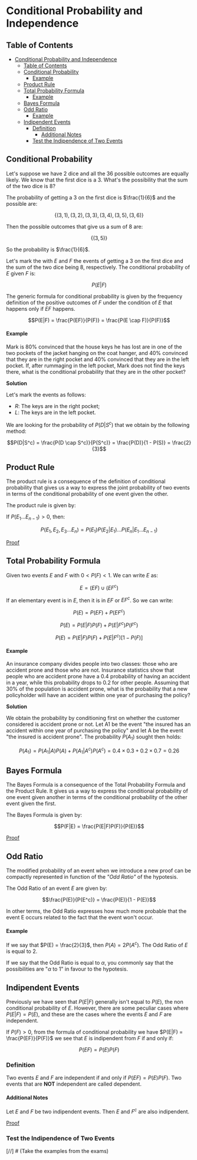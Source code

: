 # Conditional Probability and Independence

## Table of Contents

- [Conditional Probability and Independence](#conditional-probability-and-independence)
  - [Table of Contents](#table-of-contents)
  - [Conditional Probability](#conditional-probability)
      - [Example](#example)
  - [Product Rule](#product-rule)
  - [Total Probability Formula](#total-probability-formula)
      - [Example](#example-1)
  - [Bayes Formula](#bayes-formula)
  - [Odd Ratio](#odd-ratio)
      - [Example](#example-2)
  - [Indipendent Events](#indipendent-events)
    - [Definition](#definition)
      - [Additional Notes](#additional-notes)
    - [Test the Indipendence of Two Events](#test-the-indipendence-of-two-events)

## Conditional Probability

Let's suppose we have 2 dice and all the 36 possible outcomes are equally likely. We know that the first dice is a 3. What's the possibility that the sum of the two dice is 8?

The probability of getting a 3 on the first dice is $\frac{1}{6}$ and the possible are:

$$\lbrace(3,1),(3,2),(3,3),(3,4),(3,5),(3,6)\rbrace$$

Then the possible outcomes that give us a sum of 8 are:

$$\lbrace(3,5)\rbrace$$

So the probability is $\frac{1}{6}$.

Let's mark the with $E$ and $F$ the events of getting a 3 on the first dice and the sum of the two dice being 8, respectively. The conditional probability of $E$ given $F$ is:

$$P(E|F)$$

The generic formula for conditional probability is given by the frequency definition of the positive outcomes of $F$ under the condition of $E$ that happens only if $EF$ happens.

$$P(E|F) = \frac{P(EF)}{P(F)} = \frac{P(E \cap F)}{P(F)}$$

#### Example

Mark is 80% convinced that the house keys he has lost are in one of the two pockets of the jacket hanging on the coat hanger, and 40% convinced that they are in the right pocket and 40% convinced that they are in the left pocket. If, after rummaging in the left pocket, Mark does not find the keys there, what is the conditional probability that they are in the other pocket?

**Solution**

Let's mark the events as follows:

- $R$: The keys are in the right pocket;
- $L$: The keys are in the left pocket.

We are looking for the probability of $P(D|S^c)$ that we obtain by the following method:

$$P(D|S^c) = \frac{P(D \cap S^c)}{P(S^c)} = \frac{P(D)}{1 - P(S)} = \frac{2}{3}$$

## Product Rule

The product rule is a consequence of the definition of conditional probability that gives us a way to express the joint probability of two events in terms of the conditional probability of one event given the other.

The product rule is given by:

If $P(E_1 ... E_{n-1}) > 0$, then:

$$P(E_1,E_2,E_3 ... E_n) = P(E_1)P(E_2|E_1) ... P(E_n|E_1 ... E_{n-1})$$

[Proof](proof)

## Total Probability Formula

Given two events $E$ and $F$ with $0 < P(F) < 1$. We can write $E$ as:

$$E = (EF) \cup (EF^c)$$

If an elementary event is in $E$, then it is in $EF$ or $EF^c$. So we can write:

$$P(E) = P(EF) + P(EF^c)$$

$$P(E) = P(E|F)P(F) + P(E|F^c)P(F^c)$$

$$P(E) = P(E|F)P(F) + P(E|F^c)[1 - P(F)]$$

#### Example

An insurance company divides people into two classes: those who are accident prone and those who are not. Insurance statistics show that people who are accident prone have a 0.4 probability of having an accident in a year, while this probability drops to 0.2 for other people. Assuming that 30% of the population is accident prone, what is the probability that a new policyholder will have an accident within one year of purchasing the policy?

**Solution**

We obtain the probability by conditioning first on whether the customer considered is accident prone or not. Let A1 be the event "the insured has an accident within one year of purchasing the policy" and let A be the event "the insured is accident prone". The probability $P(A_1)$ sought then holds:

$$P(A_1) = P(A_1|A)P(A) + P(A_1|A^c)P(A^c) = 0.4 \times 0.3 + 0.2 \times 0.7 = 0.26$$

## Bayes Formula

The Bayes Formula is a consequence of the Total Probability Formula and the Product Rule. It gives us a way to express the conditional probability of one event given another in terms of the conditional probability of the other event given the first.

The Bayes Formula is given by:

$$P(F|E) = \frac{P(E|F)P(F)}{P(E)}$$

[Proof](proof)

## Odd Ratio

The modified probability of an event when we introduce a new proof can be compactly represented in function of the *"Odd Ratio"* of the hypotesis. 

The Odd Ratio of an event $E$ are given by:

$$\frac{P(E)}{P(E^c)} = \frac{P(E)}{1 - P(E)}$$

In other terms, the Odd Ratio expresses how much more probable that the event E occurs related to the fact that the event won't occur.

#### Example

If we say that $P(E) = \frac{2}{3}$, then $P(A) = 2P(A^c)$.
The Odd Ratio of $E$ is equal to 2.

If we say that the Odd Ratio is equal to $\alpha$, you commonly say that the possibilities are "$\alpha$ to 1" in favour to the hypotesis.

## Indipendent Events

Previously we have seen that $P(E|F)$ generally isn't equal to $P(E)$, the non conditional probability of $E$. However, there are some peculiar cases where $P(E|F) = P(E)$, and these are the cases where the events $E$ and $F$ are independent.

If $P(F) > 0$, from the formula of conditional probability we have $P(E|F) = \frac{P(EF)}{P(F)}$ we see that $E$ is indipendent from $F$ if and only if:

$$P(EF) = P(E)P(F)$$

### Definition

Two events $E$ and $F$ are independent if and only if $P(EF) = P(E)P(F)$. Two events that are **NOT** independent are called dependent.

#### Additional Notes

Let $E$ and $F$ be two indipendent events. Then $E$ and $F^c$ are also indipendent.

[Proof](proof)

### Test the Indipendence of Two Events

[//] # (Take the examples from the exams)